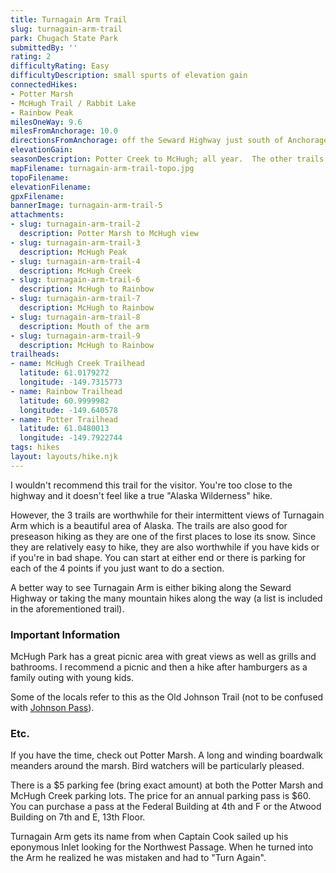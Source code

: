 ```yaml
---
title: Turnagain Arm Trail
slug: turnagain-arm-trail
park: Chugach State Park
submittedBy: ''
rating: 2
difficultyRating: Easy
difficultyDescription: small spurts of elevation gain
connectedHikes:
- Potter Marsh
- McHugh Trail / Rabbit Lake
- Rainbow Peak
milesOneWay: 9.6
milesFromAnchorage: 10.0
directionsFromAnchorage: off the Seward Highway just south of Anchorage
elevationGain: 
seasonDescription: Potter Creek to McHugh; all year.  The other trails can definitely be hiked April (depending on snow) to October and other times during the year depending on conditions.
mapFilename: turnagain-arm-trail-topo.jpg
topoFilename: 
elevationFilename: 
gpxFilename: 
bannerImage: turnagain-arm-trail-5
attachments:
- slug: turnagain-arm-trail-2
  description: Potter Marsh to McHugh view
- slug: turnagain-arm-trail-3
  description: McHugh Peak
- slug: turnagain-arm-trail-4
  description: McHugh Creek
- slug: turnagain-arm-trail-6
  description: McHugh to Rainbow
- slug: turnagain-arm-trail-7
  description: McHugh to Rainbow
- slug: turnagain-arm-trail-8
  description: Mouth of the arm
- slug: turnagain-arm-trail-9
  description: McHugh to Rainbow
trailheads:
- name: McHugh Creek Trailhead
  latitude: 61.0179272
  longitude: -149.7315773
- name: Rainbow Trailhead
  latitude: 60.9999982
  longitude: -149.640578
- name: Potter Trailhead
  latitude: 61.0480013
  longitude: -149.7922744
tags: hikes
layout: layouts/hike.njk
---
```

I wouldn't recommend this trail for the visitor. You're too close to the highway and it doesn't feel like a true "Alaska Wilderness" hike. 

However, the 3 trails are worthwhile for their intermittent views of Turnagain Arm which is a beautiful area of Alaska. The trails are also good for preseason hiking as they are one of the first places to lose its snow. Since they are relatively easy to hike, they are also worthwhile if you have kids or if you're in bad shape. You can start at either end or there is parking for each of the 4 points if you just want to do a section.

A better way to see Turnagain Arm is either biking along the Seward Highway or taking the many mountain hikes along the way (a list is included in the aforementioned trail).

### Important Information

McHugh Park has a great picnic area with great views as well as grills and bathrooms. I recommend a picnic and then a hike after hamburgers as a family outing with young kids.

Some of the locals refer to this as the Old Johnson Trail (not to be confused with [Johnson Pass](http://alaskahikesearch.com/hikes/johnson-pass/ "Johnson Pass")).

### Etc.

If you have the time, check out Potter Marsh. A long and winding boardwalk meanders around the marsh. Bird watchers will be particularly pleased. 

There is a $5 parking fee (bring exact amount) at both the Potter Marsh and McHugh Creek parking lots. The price for an annual parking pass is $60. You can purchase a pass at the Federal Building at 4th and F or the Atwood Building on 7th and E, 13th Floor. 

Turnagain Arm gets its name from when Captain Cook sailed up his eponymous Inlet looking for the Northwest Passage. When he turned into the Arm he realized he was mistaken and had to "Turn Again".
